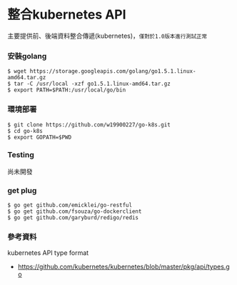 # 整合kubernetes API

主要提供前、後端資料整合傳遞(kubernetes)，`僅對於1.0版本進行測試正常`

### 安裝golang
    $ wget https://storage.googleapis.com/golang/go1.5.1.linux-amd64.tar.gz
    $ tar -C /usr/local -xzf go1.5.1.linux-amd64.tar.gz
    $ export PATH=$PATH:/usr/local/go/bin

### 環境部署
    $ git clone https://github.com/w19900227/go-k8s.git
    $ cd go-k8s
    $ export GOPATH=$PWD

### Testing
尚未開發

### get plug
	$ go get github.com/emicklei/go-restful
	$ go get github.com/fsouza/go-dockerclient
	$ go get github.com/garyburd/redigo/redis


### 參考資料
kubernetes API type format 
* https://github.com/kubernetes/kubernetes/blob/master/pkg/api/types.go